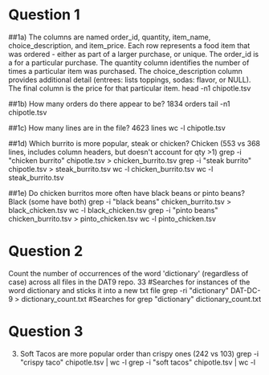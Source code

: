 # Question 1

##1a)	The columns are named order_id, quantity, item_name, choice_description, and item_price.
Each row represents a food item that was ordered - either as part of a larger purchase,
or unique.  The order_id is a for a particular purchase.  The quantity column identifies
the number of times a particular item was purchased.  The choice_description column
provides additional detail (entrees: lists toppings, sodas: flavor, or NULL).  The final
column is the price for that particular item.
    head -n1 chipotle.tsv
	
##1b) How many orders do there appear to be? 1834 orders
    tail -n1 chipotle.tsv
	
##1c) How many lines are in the file? 4623 lines
    wc -l chipotle.tsv

##1d) Which burrito is more popular, steak or chicken? Chicken
    (553 vs 368 lines, includes column headers, but doesn't account for qty >1)
    grep -i "chicken burrito" chipotle.tsv > chicken_burrito.tsv
    grep -i "steak burrito" chipotle.tsv > steak_burrito.tsv
    wc -l chicken_burrito.tsv
    wc -l steak_burrito.tsv

##1e) Do chicken burritos more often have black beans or pinto beans? Black (some have both)
    grep -i "black beans" chicken_burrito.tsv > black_chicken.tsv
    wc -l black_chicken.tsv
    grep -i "pinto beans" chicken_burrito.tsv > pinto_chicken.tsv
    wc -l pinto_chicken.tsv
	
# Question 2
Count the number of occurrences of the word 'dictionary' (regardless of case)
across all files in the DAT9 repo. 33
	#Searches for instances of the word dictionary and sticks it into a new txt file
	grep -ri "dictionary" DAT-DC-9 > dictionary_count.txt
	#Searches for 
	grep "dictionary" dictionary_count.txt

# Question 3

3) Soft Tacos are more popular order than crispy ones (242 vs 103)
	grep -i "crispy taco" chipotle.tsv | wc -l
	grep -i "soft tacos" chipotle.tsv | wc -l